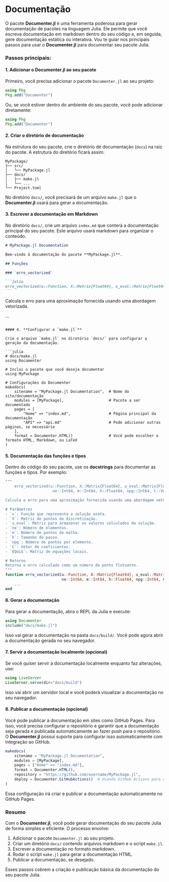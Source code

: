 # Documentação

O pacote **Documenter.jl** é uma ferramenta poderosa para gerar documentação de pacotes na linguagem Julia. Ele permite que você escreva documentação em markdown dentro do seu código e, em seguida, gere documentação estática ou interativa. Vou te guiar nos principais passos para usar o **Documenter.jl** para documentar seu pacote Julia.

### Passos principais:

#### 1. **Adicionar o Documenter.jl ao seu pacote**

Primeiro, você precisa adicionar o pacote `Documenter.jl` ao seu projeto:

```julia
using Pkg
Pkg.add("Documenter")
```

Ou, se você estiver dentro do ambiente do seu pacote, você pode adicionar diretamente:

```julia
using Pkg
Pkg.add("Documenter")
```

#### 2. **Criar o diretório de documentação**

Na estrutura do seu pacote, crie o diretório de documentação (`docs`) na raiz do pacote. A estrutura do diretório ficará assim:

```
MyPackage/
├── src/
│   └── MyPackage.jl
├── docs/
│   ├── make.jl
│   └── ...
└── Project.toml
```

No diretório `docs/`, você precisará de um arquivo `make.jl` que o **Documenter.jl** usará para gerar a documentação.

#### 3. **Escrever a documentação em Markdown**

No diretório `docs/`, crie um arquivo `index.md` que conterá a documentação principal do seu pacote. Este arquivo usará markdown para organizar o conteúdo.

````markdown
# MyPackage.jl Documentation

Bem-vindo à documentação do pacote **MyPackage.jl**.

## Funções

### `erro_vectorized`

```julia
erro_vectorized(u::Function, X::Matrix{Float64}, u_eval::Matrix{Float64}, ne::Int64, m::Int64, h::Float64, npg::Int64, C::Vector{Float64}, EQoLG::Matrix{Int64})::Float64
```
````

Calcula o erro para uma aproximação fornecida usando uma abordagem vetorizada.

...

````

#### 4. **Configurar o `make.jl`**

Crie o arquivo `make.jl` no diretório `docs/` para configurar a geração da documentação.

```julia
# docs/make.jl
using Documenter

# Inclui o pacote que você deseja documentar
using MyPackage

# Configurações do Documenter
makedocs(
    sitename = "MyPackage.jl Documentation",  # Nome do site/documentação
    modules = [MyPackage],                    # Pacote a ser documentado
    pages = [
        "Home" => "index.md",                 # Página principal da documentação
        "API" => "api.md"                     # Pode adicionar outras páginas, se necessário
    ],
    format = Documenter.HTML()                # Você pode escolher o formato HTML, Markdown, ou LaTeX
)
````

#### 5. **Documentação das funções e tipos**

Dentro do código do seu pacote, use os **docstrings** para documentar as funções e tipos. Por exemplo:

```julia
"""
    erro_vectorized(u::Function, X::Matrix{Float64}, u_eval::Matrix{Float64},
                     ne::Int64, m::Int64, h::Float64, npg::Int64, C::Vector{Float64}, EQoLG::Matrix{Int64})::Float64

Calcula o erro para uma aproximação fornecida usando uma abordagem vetorizada.

# Parâmetros
- `u`: Função que representa a solução exata.
- `X`: Matriz de pontos de discretização.
- `u_eval`: Matriz para armazenar os valores calculados da solução.
- `ne`: Número de elementos.
- `m`: Número de pontos de malha.
- `h`: Tamanho do passo.
- `npg`: Número de pontos por elemento.
- `C`: Vetor de coeficientes.
- `EQoLG`: Matriz de equações locais.

# Retorno
Retorna o erro calculado como um número de ponto flutuante.
"""
function erro_vectorized(u::Function, X::Matrix{Float64}, u_eval::Matrix{Float64},
                         ne::Int64, m::Int64, h::Float64, npg::Int64, C::Vector{Float64}, EQoLG::Matrix{Int64})::Float64
    ...
end
```

#### 6. **Gerar a documentação**

Para gerar a documentação, abra o REPL da Julia e execute:

```julia
using Documenter
include("docs/make.jl")
```

Isso vai gerar a documentação na pasta `docs/build/`. Você pode agora abrir a documentação gerada no seu navegador.

#### 7. **Servir a documentação localmente (opcional)**

Se você quiser servir a documentação localmente enquanto faz alterações, use:

```julia
using LiveServer
LiveServer.serve(dir="docs/build")
```

Isso vai abrir um servidor local e você poderá visualizar a documentação no seu navegador.

#### 8. **Publicar a documentação (opcional)**

Você pode publicar a documentação em sites como GitHub Pages. Para isso, você precisa configurar o repositório e garantir que a documentação seja gerada e publicada automaticamente ao fazer push para o repositório. O **Documenter.jl** possui suporte para configurar isso automaticamente com integração ao GitHub.

```julia
makedocs(
    sitename = "MyPackage.jl Documentation",
    modules = [MyPackage],
    pages = ["Home" => "index.md"],
    format = Documenter.HTML(),
    repository = "https://github.com/username/MyPackage.jl",
    deploy = Documenter.GitHubActions()  # Usando GitHub Actions para deploy automático
)
```

Essa configuração irá criar e publicar a documentação automaticamente no GitHub Pages.

### Resumo

Com o **Documenter.jl**, você pode gerar documentação do seu pacote Julia de forma simples e eficiente. O processo envolve:

1. Adicionar o pacote `Documenter.jl` ao seu projeto.
2. Criar um diretório `docs/` contendo arquivos markdown e o script `make.jl`.
3. Escrever a documentação no formato markdown.
4. Rodar o script `make.jl` para gerar a documentação HTML.
5. Publicar a documentação, se desejado.

Esses passos cobrem a criação e publicação básica da documentação do seu pacote Julia.
